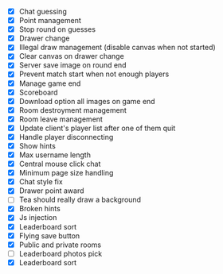  - [x] Chat guessing
 - [x] Point management
 - [x] Stop round on guesses
 - [x] Drawer change
 - [x] Illegal draw management (disable canvas when not started)
 - [x] Clear canvas on drawer change
 - [x] Server save image on round end
 - [x] Prevent match start when not enough players
 - [x] Manage game end
 - [x] Scoreboard
 - [x] Download option all images on game end
 - [x] Room destroyment management
 - [x] Room leave management
 - [x] Update client's player list after one of them quit
 - [x] Handle player disconnecting
 - [x] Show hints
 - [x] Max username length
 - [x] Central mouse click chat
 - [x] Minimum page size handling
 - [x] Chat style fix
 - [x] Drawer point award
 - [ ] Tea should really draw a background
 - [x] Broken hints
 - [x] Js injection
 - [x] Leaderboard sort
 - [x] Flying save button
 - [x] Public and private rooms
 - [ ] Leaderboard photos pick
 - [x] Leaderboard sort
